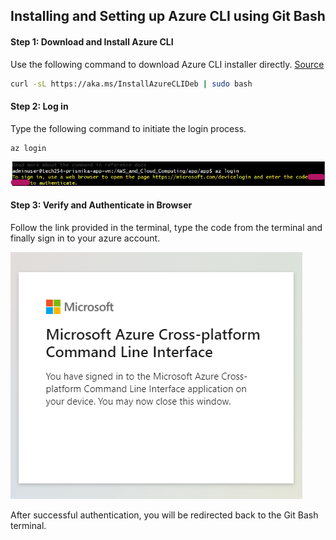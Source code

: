 ## Installing and Setting up Azure CLI using Git Bash

#### Step 1: Download and Install Azure CLI
Use the following command to download Azure CLI installer directly. [Source](https://learn.microsoft.com/en-us/cli/azure/install-azure-cli)

```bash
curl -sL https://aka.ms/InstallAzureCLIDeb | sudo bash 
```
#### Step 2: Log in 

Type the following command to initiate the login process.

```
az login
```

![Alt text](images/login_azure_cli.png)

#### Step 3: Verify and Authenticate in Browser 

Follow the link provided in the terminal, type the code from the terminal and finally sign in to your azure account. 

![Alt text](images/signed_in.png)

After successful authentication, you will be redirected back to the Git Bash terminal.
